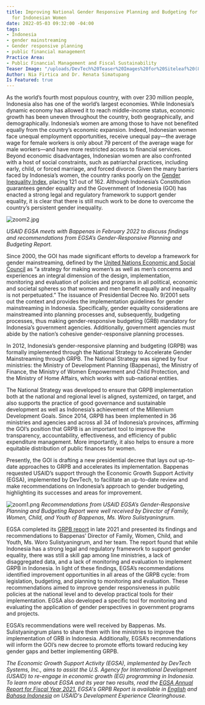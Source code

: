 ```yaml
---
title: Improving National Gender Responsive Planning and Budgeting for a Better Tomorrow
  for Indonesian Women
date: 2022-05-03 09:32:00 -04:00
tags:
- Indonesia
- gender mainstreaming
- Gender responsive planning
- public financial management
Practice Area:
- Public Financial Management and Fiscal Sustainability
Teaser Image: "/uploads/DevTech%20Teaser%20Images%20for%20Siteleaf%20(8).png"
Author: Nia Firtica and Dr. Renata Simatupang
Is Featured: true
---
```


As the world’s fourth most populous country, with over 230 million people, Indonesia also has one of the world’s largest economies. While Indonesia’s dynamic economy has allowed it to reach middle-income status, economic growth has been uneven throughout the country, both geographically, and demographically. Indonesia’s women are among those to have not benefited equally from the country’s economic expansion. Indeed, Indonesian women face unequal employment opportunities, receive unequal pay—the average wage for female workers is only about 79 percent of the average wage for male workers—and have more restricted access to financial services. Beyond economic disadvantages, Indonesian women are also confronted with a host of social constraints, such as patriarchal practices, including early, child, or forced marriage, and forced divorce. Given the many barriers faced by Indonesia’s women, the country ranks poorly on the [Gender Inequality Index](https://hdr.undp.org/en/content/gender-inequality-index-gii), placing 121 out of 162. Although Indonesia’s Constitution guarantees gender equality and the Government of Indonesia (GOI) has enacted a strong legal and regulatory framework to support gender equality, it is clear that there is still much work to be done to overcome the country’s persistent gender inequality.

![zoom2.jpg](/uploads/zoom2.jpg)

*USAID EGSA meets with Bappenas in February 2022 to discuss findings and recommendations from EGSA’s Gender-Responsive Planning and Budgeting Report.*

Since 2000, the GOI has made significant efforts to develop a framework for gender mainstreaming, defined by the [United Nations Economic and Social Council](https://www.un.org/womenwatch/daw/csw/GMS.PDF) as “a strategy for making women’s as well as men’s concerns and experiences an integral dimension of the design, implementation, monitoring and evaluation of policies and programs in all political, economic and societal spheres so that women and men benefit equally and inequality is not perpetuated.” The issuance of Presidential Decree No. 9/2001 sets out the context and provides the implementation guidelines for gender mainstreaming in Indonesia. Specifically, gender equality considerations are mainstreamed into planning processes and, subsequently, budgeting processes, thus making gender-responsive budgeting (GRB) mandatory for Indonesia’s government agencies. Additionally, government agencies must abide by the nation’s cohesive gender-responsive planning processes.

In 2012, Indonesia’s gender-responsive planning and budgeting (GRPB) was formally implemented through the National Strategy to Accelerate Gender Mainstreaming through GRPB. The National Strategy was signed by four ministries: the Ministry of Development Planning (Bappenas), the Ministry of Finance, the Ministry of Women Empowerment and Child Protection, and the Ministry of Home Affairs, which works with sub-national entities.

The National Strategy was developed to ensure that GRPB implementation both at the national and regional level is aligned, systemized, on target, and also supports the practice of good governance and sustainable development as well as Indonesia’s achievement of the Millennium Development Goals. Since 2014, GRPB has been implemented in 36 ministries and agencies and across all 34 of Indonesia’s provinces, affirming the GOI’s position that GRPB is an important tool to improve the transparency, accountability, effectiveness, and efficiency of public expenditure management. More importantly, it also helps to ensure a more equitable distribution of public finances for women.

Presently, the GOI is drafting a new presidential decree that lays out up-to-date approaches to GRPB and accelerates its implementation. Bappenas requested USAID’s support through the Economic Growth Support Activity (EGSA), implemented by DevTech, to facilitate an up-to-date review and make recommendations on Indonesia’s approach to gender budgeting, highlighting its successes and areas for improvement.

![zoom1.png](/uploads/zoom1.png)
*Recommendations from USAID EGSA’s Gender-Responsive Planning and Budgeting Report were well received by Director of Family, Women, Child, and Youth of Bappenas, Ms. Woro Sulistyaningrum.*

EGSA completed its [GRPB report](https://pdf.usaid.gov/pdf_docs/PA00ZJ2P.pdf) in late 2021 and presented its findings and recommendations to Bappenas’ Director of Family, Women, Child, and Youth, Ms. Woro Sulistyaningrum, and her team. The report found that while Indonesia has a strong legal and regulatory framework to support gender equality, there was still a skill gap among line ministries, a lack of disaggregated data, and a lack of monitoring and evaluation to implement GRPB in Indonesia. In light of these findings, EGSA’s recommendations identified improvement opportunities in all areas of the GRPB cycle: from legislation, budgeting, and planning to monitoring and evaluation. These recommendations aimed to improve gender responsiveness in public policies at the national level and to develop practical tools for their implementation. EGSA also developed a specific tool for monitoring and evaluating the application of gender perspectives in government programs and projects.

EGSA’s recommendations were well received by Bappenas. Ms. Sulistyaningrum plans to share them with line ministries to improve the implementation of GRB in Indonesia. Additionally, EGSA’s recommendations will inform the GOI’s new decree to promote efforts toward reducing key gender gaps and better implementing GRPB.

*The Economic Growth Support Activity (EGSA), implemented by DevTech Systems, Inc., aims to assist the U.S. Agency for International Development (USAID) to re-engage in economic growth (EG) programming in Indonesia. To learn more about EGSA and its year two results, read the [EGSA Annual Report for Fiscal Year 2021.](https://pdf.usaid.gov/pdf_docs/PA00Z6M4.pdf)  EGSA's GRPB Report is available in [English](https://pdf.usaid.gov/pdf_docs/PA00ZJ2P.pdf) and [Bahasa Indonesia](https://pdf.usaid.gov/pdf_docs/PA00ZJ2Q.pdf) on USAID's Development Experience Clearinghouse.*